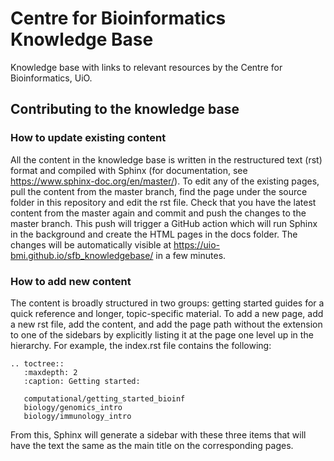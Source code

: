 # Centre for Bioinformatics Knowledge Base
Knowledge base with links to relevant resources by the Centre for Bioinformatics, UiO.

## Contributing to the knowledge base

### How to update existing content

All the content in the knowledge base is written in the restructured text (rst) format and compiled with Sphinx (for documentation, see https://www.sphinx-doc.org/en/master/).
To edit any of the existing pages, pull the content from the master branch, find the page under the source folder in this repository and edit the rst file. Check that 
you have the latest content from the master again and commit and push the changes to the master branch. This push will trigger a GitHub action which will run Sphinx 
in the background and create the HTML pages in the docs folder. The changes will be automatically visible at https://uio-bmi.github.io/sfb_knowledgebase/ in a few 
minutes.

### How to add new content

The content is broadly structured in two groups: getting started guides for a quick reference and longer, topic-specific material. To add a new page, add a new rst 
file, add the content, and add the page path without the extension to one of the sidebars by explicitly listing it at the page one level up in the hierarchy. 
For example, the index.rst file contains the following:

```
.. toctree::
   :maxdepth: 2
   :caption: Getting started:

   computational/getting_started_bioinf
   biology/genomics_intro
   biology/immunology_intro
```

From this, Sphinx will generate a sidebar with these three items that will have the text the same as the main title on the corresponding pages.
